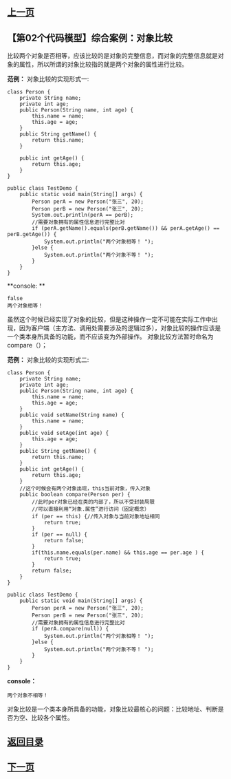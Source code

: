 ## [上一页](course37)

## 【第02个代码模型】综合案例：对象比较

比较两个对象是否相等，应该比较的是对象的完整信息，而对象的完整信息就是对象的属性，所以所谓的对象比较指的就是两个对象的属性进行比较。

**范例：** 对象比较的实现形式一:

	class Person {
		private String name;
		private int age;
		public Person(String name, int age) {
			this.name = name;
			this.age = age;
		}
		public String getName() {
			return this.name;
		}
		
		public int getAge() {
			return this.age;
		}	
	}
	
	public class TestDemo {
		public static void main(String[] args) {
			Person perA = new Person("张三", 20);
			Person perB = new Person("张三", 20);
			System.out.println(perA == perB);
			//需要对象拥有的属性信息进行完整比对
			if (perA.getName().equals(perB.getName()) && perA.getAge() == perB.getAge()) {
				System.out.println("两个对象相等！ ");
			}else {
				System.out.println("两个对象不等！ ");
			}			
		}	
	}

**console: **

	false
	两个对象相等！ 

虽然这个时候已经实现了对象的比较，但是这种操作一定不可能在实际工作中出现，因为客户端（主方法、调用处需要涉及的逻辑过多），对象比较的操作应该是一个类本身所具备的功能，而不应该变为外部操作。
对象比较方法暂时命名为compare（）；

**范例：** 对象比较的实现形式二:

	class Person {
		private String name;
		private int age;
		public Person(String name, int age) {
			this.name = name;
			this.age = age;
		}
		public void setName(String name) {
			this.name = name;
		}
		public void setAge(int age) {
			this.age = age;
		}
		public String getName() {
			return this.name;
		}
		public int getAge() {
			return this.age;
		}	
		//这个时候会有两个对象出现，this当前对象，传入对象
		public boolean compare(Person per) {
			//此时per对象已经在类的内部了，所以不受封装局限
			//可以直接利用“对象.属性”进行访问（固定概念）
			if (per == this) {//传入对象与当前对象地址相同
				return true;
			}
			if (per == null) {
				return false;
			}
			if(this.name.equals(per.name) && this.age == per.age ) {
				return true;
			}
			return false;
		}
	}

	public class TestDemo {
		public static void main(String[] args) {
			Person perA = new Person("张三", 20);
			Person perB = new Person("张三", 20);
			//需要对象拥有的属性信息进行完整比对
			if (perA.compare(null)) {
				System.out.println("两个对象相等！ ");
			}else {
				System.out.println("两个对象不等！ ");
			}					
		}	
	}

**console：**

	两个对象不相等！ 

对象比较是一个类本身所具备的功能，对象比较最核心的问题：比较地址、判断是否为空、比较各个属性。

## [返回目录](https://wuchengcheng110120.github.io/learnJava)
## [下一页](course39)
